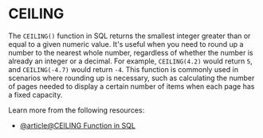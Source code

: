 # CEILING

The `CEILING()` function in SQL returns the smallest integer greater than or equal to a given numeric value. It's useful when you need to round up a number to the nearest whole number, regardless of whether the number is already an integer or a decimal. For example, `CEILING(4.2)` would return `5`, and `CEILING(-4.7)` would return `-4`. This function is commonly used in scenarios where rounding up is necessary, such as calculating the number of pages needed to display a certain number of items when each page has a fixed capacity.

Learn more from the following resources:

- [@article@CEILING Function in SQL](https://www.javatpoint.com/ceiling-function-in-sql)